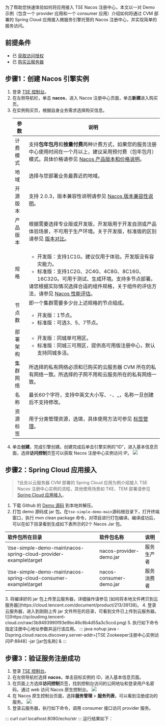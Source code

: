 为了帮助您快速体验如何将应用接入 TSE Nacos 注册中心，本文以一对 Demo 示例（包含一个 provider 应用和一个 consumer 应用）介绍如何将通过 CVM 部署的 Spring Cloud 应用接入微服务引擎托管的 Nacos 注册中心，并实现简单的服务访问。



## 前提条件

- 已 [获取访问授权](https://cloud.tencent.com/document/product/1364/56268)
- 已 [购买云服务器](https://buy.cloud.tencent.com/cvm)



## 步骤1：创建 Nacos 引擎实例

1. 登录 [TSE 控制台](https://console.cloud.tencent.com/tse)。
2. 在左侧导航栏，单击 **nacos**，进入 Nacos 注册中心页面，单击**新建**进入购买页。
3. 在实例购买页，根据自身业务需求选择购买信息。
   <table>
   <thead>
   <tr>
   <th>参数</th>
   <th>说明</th>
   </tr>
   </thead>
   <tbody><tr>
   <td>计费模式</td>
   <td>支持<b>包年包月</b>和<b>按量付费</b>两种计费方式，如果您的服务注册中心使用时间在一个月以上，建议采用预付费（包年包月）模式。具体价格请参见 <a href="https://cloud.tencent.com/document/product/1364/75459">Nacos 产品版本和价格说明</a>。</td>
   </tr>
   <tr>
   <td>地域</td>
   <td>选择与您部署业务最靠近的地域。</td>
   </tr>
   <tr>
   <td>开源版本</td>
   <td>支持 2.0.3，版本兼容性说明请参见 <a href="https://cloud.tencent.com/document/product/1364/78717">Nacos 版本兼容性说明</a>。</td>
   </tr>
   <tr>
   <td>产品版本</td>
   <td>根据需要选择专业版或开发版，开发版用于开发自测或产品体验场景，不可用于生产环境。关于开发版，标准版的区别请参见 <a href="https://cloud.tencent.com/document/product/1364/75459#.E4.BA.A7.E5.93.81.E7.89.88.E6.9C.AC">版本对比</a>。</td>
   </tr>
   <tr>
   <td>规格</td>
   <td><ul><li>开发版：支持1C1G。建议仅用于体验。开发版没有容灾能力。</li>
   <li>标准版：支持1C2G、2C4G、4C8G、8C16G、16C32G。可用于测试、生成环境。支持多节点部署。</li></ul>请您根据实际情况选择合适的组件规格，关于组件的评估方法，请参见 <a href="https://cloud.tencent.com/document/product/1364/75460">Nacos 性能评估</a>。</td>
   </tr>
   <tr>
   <td>节点数</td>
   <td>即一个集群需要多少台上述规格的节点组成。<ul><li>开发版：1节点。</li>
   <li>标准版：可选3、5、7节点。</li></ul></td>
   </tr>
   <tr>
   <td>部署架构</td>
   <td><ul><li>开发版：同城单可用区。</li>
   <li>标准版：同城三可用区，提供高可用版注册中心，默认支持同城多活。</li></ul></td>
   </tr>
   <tr>
   <td>集群网络</td>
   <td>所选择的私有网络必须和已购买的云服务器 CVM 所在的私有网络一致。所选择的子网不用和云服务所在的私有网络一致。</td>
   </tr>
   <tr>
   <td>名称</td>
   <td>最长60个字符，支持中英文大小写、-、_，名称一旦创建后不支持修改。</td>
   </tr>
   <tr>
   <td>资源标签</td>
   <td>用于分类管理资源，选填，具体使用方法可参见 <a href="https://cloud.tencent.com/document/product/1364/74387">标签管理</a>。</td>
   </tr>
   </tbody></table>
4. 单击**创建**，完成引擎创建。创建完成后单击引擎实例的“ID”，进入基本信息页面，选择**访问控制**页签可以获取 Nacos 注册中心实例访问 IP。
   ![](https://qcloudimg.tencent-cloud.cn/raw/e9a4b2e4430d337c153abc09a6bccf32.png)



## 步骤2：Spring Cloud 应用接入

> ?此处以云服务器 CVM 部署的 Spring Cloud 应用为例介绍接入 TSE Nacos 注册中心实例的流程，其他使用场景如 TKE、TEM 部署请参见 [Spring Cloud 应用接入]()。

1. 下载 Github 的 [Demo 源码](https://github.com/tencentyun/tse-simple-demo) 到本地并解压。
2. 打包 demo 源码成 jar 包。在`tse-simple-demo-main`源码根目录下，打开终端窗口，执行 mvn clean package 命令，对项目进行打包编译。编译成功后，可以在如下目录看到生成如下表所示的2个 Nacos Jar 包。
<table>
<thead>
<tr>
<th align="left">软件包所在目录</th>
<th align="left">软件包名称</th>
<th align="left">说明</th>
</tr>
</thead>
<tbody><tr>
<td align="left">\tse-simple-demo-main\nacos-spring-cloud-provider-example\target</td>
<td align="left">nacos-provider-demo.jar</td>
<td align="left">服务生产者</td>
</tr>
<tr>
<td align="left">\tse-simple-demo-main\nacos-spring-cloud-consumer-example\target</td>
<td align="left">nacos-consumer-demo.jar</td>
<td align="left">服务消费者</td>
</tr>
</tbody></table>
3. 将编译好的 jar 包上传至云服务器，详细操作请参见 [如何将本地文件拷贝到云服务器](https://cloud.tencent.com/document/product/213/39138)。
4. 登录云服务器，进入到刚刚上传 jar 文件所在的目录，可看到文件已上传到云服务器。
   ![](https://qcloudimg.tencent-cloud.cn/raw/3b9493990f93e9bc46c8b4d55a3c5ccd.png)
5. 执行如下命令指定注册中心地址参数并运行该应用。
<dx-codeblock>
:::  java
nohup java -Dspring.cloud.nacos.discovery.server-addr=[TSE Zookeeper注册中心实例访问IP:8848] -jar [jar包名称] &
:::
</dx-codeblock>



## 步骤3：验证服务注册成功

1. 登录 [TSE 控制台](https://console.cloud.tencent.com/tse)。
2. 在左侧导航栏选择 **nacos**，单击目标实例的 ID，进入基本信息页面。
3. 在页面上方选择**访问控制**页签，找到控制台访问的公网地址和登录用户名密码，通过 web 访问 Nacos 原生控制台。
   ![](https://qcloudimg.tencent-cloud.cn/raw/c23a003df4bf59c8ae9dc47bc319a169.png)
4. 在 Nacos 原生控制台页面，选择**服务管理** > **服务列表**，可以看到注册成功的服务。
   ![](https://qcloudimg.tencent-cloud.cn/raw/5427e1686636a78f81f713d145342e19.png)
5. 登录云服务器，执行如下命令，调用 consumer 接口访问 provider 服务。
<dx-codeblock>
:::  curl
 curl localhost:8080/echo/str
:::
</dx-codeblock>
   运行结果如下：
<img src="https://qcloudimg.tencent-cloud.cn/raw/bd57a6f417e29dcd063081217e267180.png" alt=""> 
